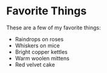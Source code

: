 # Favorite Things

These are a few of my favorite things:

- Raindrops on roses
- Whiskers on mice
- Bright copper kettles
- Warm woolen mittens
- Red velvet cake
